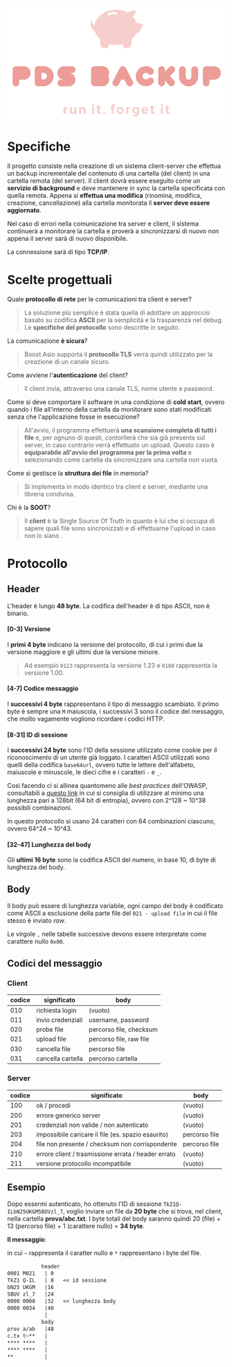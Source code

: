 <img align="center" src="logo.png"></img>

# Specifiche
Il progetto consiste nella creazione di un sistema client-server che effettua un backup incrementale del contenuto di una cartella (del client) in una cartella remota (del server).
Il client dovrà essere eseguito come un **servizio di background** e deve mantenere in sync la cartella specificata con quella remota.
Appena si **effettua una modifica** (rinomina, modifica, creazione, cancellazione) alla cartella monitorata il **server deve essere aggiornato**.

Nel caso di errori nella comunicazione tra server e client, il sistema continuerà a monitorare la cartella e proverà a sincronizzarsi di nuovo non appena il server sarà di nuovo disponibile.

La connessione sarà di tipo **TCP/IP**.

# Scelte progettuali
Quale **protocollo di rete** per le comunicazioni tra client e server?
> La soluzione più semplice è stata quella di adottare un approccio basato su codifica **ASCII** per la semplicità e la trasparenza nel debug. Le **specifiche del protocollo** sono descritte in seguito.

La comunicazione **è sicura**?
> Boost.Asio supporta il **protocollo TLS** verrà quindi utilizzato per la creazione di un canale sicuro.

Come avviene l'**autenticazione** del client?
> Il client invia, attraverso una canale TLS, nome utente e password.

Come si deve comportare il software in una condizione di **cold start**, ovvero quando i file all'interno della cartella da monitorare sono stati modificati senza che l'applicazione fosse in esecuzione?
> All'avvio, il programma effettuerà **una scansione completa di tutti i file** e, per ognuno di questi, contorllerà che sia già presenta sul server, in caso contrario verrà effettuato un upload. Questo caso è **equiparabile all'avvio del programma per la prima volta** e selezionando come cartella da sincronizzare una cartella non vuota.

Come si gestisce la **struttura dei file** in memoria?
> Si implementa in modo identico tra client e server, mediante una libreria condivisa.

Chi è la **SOOT**?
> Il **client** è la Single Source Of Truth in quanto è lui che si occupa di sapere quali file sono sincronizzati e di effettuarne l'upload in caso non lo siano .


# Protocollo

## Header
L'header è lungo **48 byte**. La codifica dell'header è di tipo ASCII, non è binario.

#### [0-3] Versione
I **primi 4 byte** indicano la versione del protocollo, di cui i primi due la versione maggiore e gli 
ultimi due la versione minore. 

> Ad esempio `0123` rappresenta la versione 1.23 e `0100` rappresenta la versione 1.00.

#### [4-7] Codice messaggio

I **successivi 4 byte** rappresentano il tipo di messaggio scambiato.
Il primo byte è sempre una `M` maiuscola, i successivi 3 sono il codice del messaggio, che molto vagamente vogliono ricordare i codici HTTP.

#### [8-31] ID di sessione

I **successivi 24 byte** sono l'ID della sessione utilizzato come cookie per il riconoscimento di un utente già loggato. I caratteri ASCII utilizzati sono quelli della codifica `base64url`, ovvero tutte le lettere dell'alfabeto, maiuscole e minuscole, le dieci cifre e i caratteri `-` e `_`.

Così facendo ci si allinea quantomeno alle *best practices* dell'OWASP, consultabili a [questo link](https://cheatsheetseries.owasp.org/cheatsheets/Session_Management_Cheat_Sheet.html#session-id-length) in cui si consiglia di utilizzare al minimo una lunghezza pari a 128bit (64 bit di entropia), ovvero con 2^128 ~ 10^38 possibili combinazioni.

In questo protocollo si usano 24 caratteri con 64 combinazioni ciascuno, ovvero 64^24 ~ 10^43.

#### [32-47] Lunghezza del body

Gli  **ultimi 16 byte** sono la codifica ASCII del numero, in base 10, di byte di lunghezza del body.

## Body
Il body può essere di lunghezza variabile, ogni campo del body è codificato come ASCII a esclusione della parte file del  `021 - upload file` in cui il file stesso è inviato *raw*.

Le virgole `,` nelle tabelle successive devono essere interpretate come carattere nullo `0x00`.

## Codici del messaggio

### Client

| codice | significato | body |
|------- | ----------- | ---- |
| 010 | richiesta login | (vuoto) |
| 011 | invio credenziali | username, password |
| 020 | probe file | percorso file, checksum |
| 021 | upload file | percorso file, raw file |
| 030 | cancella file | percorso file |
| 031 | cancella cartella | percorso cartella |

### Server

| codice | significato | body |
|------- | ----------- | ---- |
| 100 | ok / procedi | (vuoto) |
| 200 | errore generico server | (vuoto) |
| 201 | credenziali non valide / non autenticato | (vuoto) |
| 203 | impossibile caricare il file (es. spazio esaurito) | percorso file |
| 204 | file non presente / checksum non corrispondente | percorso file |
| 210 | errore client / trasmissione errata / header errato | (vuoto) |
| 211 | versione protocollo incompatibile | (vuoto)

## Esempio
Dopo essermi autenticato, ho ottenuto l'ID di sessione `TkZ1Q-ILbN25UKGM5BUVzl_7`, voglio inviare un file da **20 byte** che si trova, nel client, nella cartella **prova/abc.txt**. I byte totali del body saranno quindi 20 (file) + 13 (percorso file) + 1 (carattere nullo) = **34 byte**.

**Il messaggio**:

in cui `~` rappresenta il caratter nullo e `*` rappresentano i byte del file.
```
           header
0001 M021   | 0
TkZ1 Q-IL   | 8   << id sessione
bN25 UKGM   |16 
5BUV zl_7   |24
0000 0000   |32   << lunghezza body
0000 0034   |40
            |
           body
prov a/ab   |48
c.tx t~**   |
**** ****   |
**** ****   |
**          |
```

